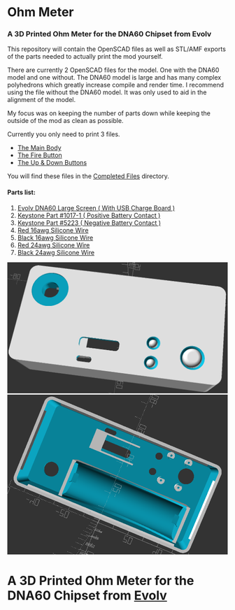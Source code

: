 # Ohm Meter
### A 3D Printed Ohm Meter for the DNA60 Chipset from Evolv

This repository will contain the OpenSCAD files as well as STL/AMF exports of the parts needed to actually print the mod yourself.

There are currently 2 OpenSCAD files for the model. One with the DNA60 model and one without. The DNA60 model is large and has many complex polyhedrons which greatly increase compile and render time. I recommend using the file without the DNA60 model. It was only used to aid in the alignment of the model.

My focus was on keeping the number of parts down while keeping the outside of the mod as clean as possible.

Currently you only need to print 3 files.

- [The Main Body](Completed_Files/DNA60_OhmMeter.stl)
- [The Fire Button](Completed_Files/Fire_Button.stl)
- [The Up & Down Buttons](Completed_Files/Up_Down_Buttons.stl)

You will find these files in the [Completed Files](Completed_Files) directory.

#### Parts list:
1.  [Evolv DNA60 Large Screen ( With USB Charge Board )](https://www.evolvapor.com/products/dna60)
2.  [Keystone Part #1017-1 ( Positive Battery Contact )](https://www.keyelco.com/product.cfm/product_id/4043/)
3.  [Keystone Part #5223 ( Negative Battery Contact )](https://www.keyelco.com/product.cfm/product_id/910/)
4.  [Red 16awg Silicone Wire](https://hobbyking.com/en_us/turnigy-high-quality-16awg-silicone-wire-1m-red.html)
5.  [Black 16awg Silicone Wire](https://hobbyking.com/en_us/turnigy-high-quality-16awg-silicone-wire-1m-black.html)
6.  [Red 24awg Silicone Wire](https://hobbyking.com/en_us/turnigy-high-quality-24awg-silicone-wire-1m-red.html)
7.  [Black 24awg Silicone Wire](https://hobbyking.com/en_us/turnigy-high-quality-24awg-silicone-wire-1m-black.html)

![OhmMeter1](img/image1.png)
![OhmMeter2](img/image2.png)

# A 3D Printed Ohm Meter for the DNA60 Chipset from [Evolv](https://evolvapor.com)